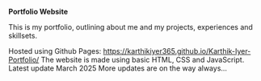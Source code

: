 **Portfolio Website**

This is my portfolio, outlining about me and my projects, experiences and skillsets. 

Hosted using Github Pages: https://karthikiyer365.github.io/Karthik-Iyer-Portfolio/ 
The website is made using basic HTML, CSS and JavaScript.
Latest update March 2025
More updates are on the way always...
